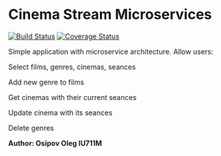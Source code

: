 # Cinema Stream Microservices
[![Build Status](https://travis-ci.org/Osipo/CStreamMicroServicesRSOI2.svg?branch=master)](https://travis-ci.org/Osipo/CStreamMicroServicesRSOI2) 
[![Coverage Status](https://coveralls.io/repos/github/Osipo/CStreamMicroServicesRSOI2/badge.svg?branch=master)](https://coveralls.io/github/Osipo/CStreamMicroServicesRSOI2?branch=master)

Simple application with microservice architecture.
Allow users:
    <p>Select films, genres, cinemas, seances</p>
    <p>Add new genre to films</p>
    <p>Get cinemas with their  current seances</p>
    <p>Update cinema with its seances</p>
    <p>Delete genres </p>

<b>Author: Osipov Oleg IU711M</b>
